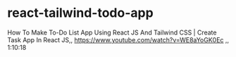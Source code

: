 # react-tailwind-todo-app
 How To Make To-Do List App Using React JS And Tailwind CSS | Create Task App In React JS,, https://www.youtube.com/watch?v=WE8aYoGK0Ec ,, 1:10:18
